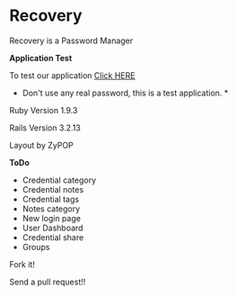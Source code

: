 Recovery
========

Recovery is a Password Manager


**Application Test**

To test our application [Click HERE](http://vast-dawn-4065.herokuapp.com/main)
* Don't use any real password, this is a test application. *

Ruby Version 1.9.3

Rails Version 3.2.13

Layout by ZyPOP

**ToDo**

* Credential category
* Credential notes
* Credential tags
* Notes category
* New login page
* User Dashboard
* Credential share
* Groups

Fork it!

Send a pull request!!

